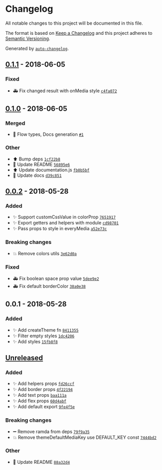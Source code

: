# Changelog
All notable changes to this project will be documented in this file.

The format is based on [Keep a Changelog](http://keepachangelog.com/en/1.0.0/)
and this project adheres to [Semantic Versioning](http://semver.org/spec/v2.0.0.html).

Generated by [`auto-changelog`](https://github.com/CookPete/auto-changelog).

## [0.1.1](https://github.com/exah/pss/compare/0.1.0...0.1.1) - 2018-06-05


### Fixed
- 🚑 Fix changed result with onMedia style [`c4fa072`](https://github.com/exah/pss/commit/c4fa0725ca5dad00ed6e15cbcaae56dca29e56f6)


## [0.1.0](https://github.com/exah/pss/compare/0.0.2...0.1.0) - 2018-06-05
### Merged
- 📝 Flow types, Docs generation [`#1`](https://github.com/exah/pss/pull/1)




### Other
- ⬆️ Bump deps [`1cf22b8`](https://github.com/exah/pss/commit/1cf22b8b7fe1df9d7e2ee2053979430e0f9e6d1c)
- 📝 Update README [`56895e6`](https://github.com/exah/pss/commit/56895e62fedf1de7d1056071661731de88c6f3a0)
- ⬆️ Update documentation.js [`fb0b5bf`](https://github.com/exah/pss/commit/fb0b5bf1af23562d2b0251f9fd2316632a53a249)
- 📝 Update docs [`d39c851`](https://github.com/exah/pss/commit/d39c85183ec4e5fde5d0a98368fd9b03b69f3358)

## [0.0.2](https://github.com/exah/pss/compare/0.0.1...0.0.2) - 2018-05-28
### Added
- ✨ Support customCssValue in colorProp [`7651917`](https://github.com/exah/pss/commit/7651917268d5dcf388c982d8c2d4e2e3b68519a5)
- ✨ Export getters and helpers with module [`cd98701`](https://github.com/exah/pss/commit/cd987017ad35eef0669b1ba4a7bcb7676b91e44b)
- ✨ Pass props to style in everyMedia [`a52e73c`](https://github.com/exah/pss/commit/a52e73c8026621bd74c99164d0d791e69fe7c4ac)

### Breaking changes
- 💥 Remove colors utils [`3e62d0a`](https://github.com/exah/pss/commit/3e62d0a1ff5db4dfcd49e2899f40bddfa6a72125)

### Fixed
- 🚑 Fix boolean space prop value [`5dee9e2`](https://github.com/exah/pss/commit/5dee9e2fb88972b19514f8d9f004110ce493f47f)
- 🚑 Fix default borderColor [`38a0e38`](https://github.com/exah/pss/commit/38a0e38e4597875c36a1984252c5c07428b68cba)


## 0.0.1 - 2018-05-28
### Added
- ✨ Add createTheme fn [`8411355`](https://github.com/exah/pss/commit/84113554894a0ab29fa7d88e2c97ff7461fbdb12)
- ✨ Filter empty styles [`1dc4206`](https://github.com/exah/pss/commit/1dc42067d03ecfdf22f84c6f66c9f6e30b25bbd9)
- ✨ Add styles [`15fb8f8`](https://github.com/exah/pss/commit/15fb8f8b127751e102d05b3fdd1b68cffebade05)




## [Unreleased](https://github.com/exah/pss/compare/0.1.1...HEAD)
### Added
- ✨ Add helpers props [`fd26ccf`](https://github.com/exah/pss/commit/fd26ccf7a308c3c9fd46a4ea265ccb2184b60c5c)
- ✨ Add border props [`4f22194`](https://github.com/exah/pss/commit/4f22194b917cfc4f333b720885b67c001d2cfccc)
- ✨ Add text props [`baa111a`](https://github.com/exah/pss/commit/baa111a9528e0b9b9b393874cba3a71c9dee967b)
- ✨ Add flex props [`60d4abf`](https://github.com/exah/pss/commit/60d4abf8a207a252b46ac05dbbf665e6cfc525eb)
- ✨ Add default export [`9fe4f5e`](https://github.com/exah/pss/commit/9fe4f5eeda70abaf72dc37c2b2a607de9f6164bd)

### Breaking changes
- ➖ Remove ramda from deps [`79f9a35`](https://github.com/exah/pss/commit/79f9a35777f6c92d7044dfbf99c45905f3a3c59a)
- 💥 Remove themeDefaultMediaKey use DEFAULT_KEY const [`7444bd2`](https://github.com/exah/pss/commit/7444bd26d1d9690c131cd2cb098018898cf99745)


### Other
- 📝 Update README [`88a32d4`](https://github.com/exah/pss/commit/88a32d4306c374677bf40f56bf2a77f37b30891b)

